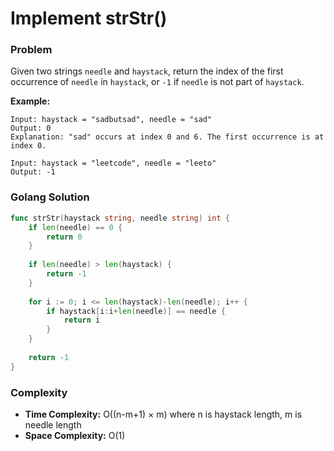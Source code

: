 # Implement strStr()

### Problem
Given two strings `needle` and `haystack`, return the index of the first occurrence of `needle` in `haystack`, or `-1` if `needle` is not part of `haystack`.

**Example:**
```
Input: haystack = "sadbutsad", needle = "sad"
Output: 0
Explanation: "sad" occurs at index 0 and 6. The first occurrence is at index 0.

Input: haystack = "leetcode", needle = "leeto"
Output: -1
```

### Golang Solution

```go
func strStr(haystack string, needle string) int {
    if len(needle) == 0 {
        return 0
    }
    
    if len(needle) > len(haystack) {
        return -1
    }
    
    for i := 0; i <= len(haystack)-len(needle); i++ {
        if haystack[i:i+len(needle)] == needle {
            return i
        }
    }
    
    return -1
}
```

### Complexity
- **Time Complexity:** O((n-m+1) × m) where n is haystack length, m is needle length
- **Space Complexity:** O(1)

